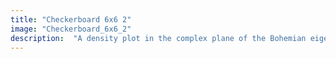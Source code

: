 ```yaml
---
title: "Checkerboard 6x6 2"
image: "Checkerboard_6x6_2"
description:  "A density plot in the complex plane of the Bohemian eigenvalues of a sample of 10 million 6x6 \"checkerboard\" matrices where the entries are sampled from the set {0, ±1, ±i, ±sqrt(20)*(1+i), ±sqrt(20)*(1-i)}. An \"checkerboard\" matrix contains zeros on the main diagonal, and every other sub/super diagonal. Color represents the eigenvalue density. Viewed on [-15-15i, 15+15i]."
---
```

